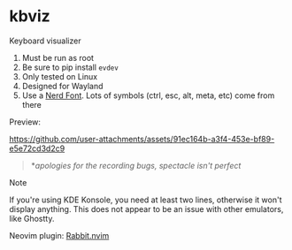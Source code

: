 # kbviz
Keyboard visualizer

1. Must be run as root
2. Be sure to pip install `evdev`
3. Only tested on Linux
4. Designed for Wayland
5. Use a [Nerd Font](https://nerdfonts.com). Lots of symbols (ctrl, esc, alt, meta, etc) come from there

Preview:



https://github.com/user-attachments/assets/91ec164b-a3f4-453e-bf89-e5e72cd3d2c9

> \**apologies for the recording bugs, spectacle isn't perfect*

> [!NOTE]
> If you're using KDE Konsole, you need at least two lines, otherwise it won't display anything.
> This does not appear to be an issue with other emulators, like Ghostty.

Neovim plugin: [Rabbit.nvim](https://github.com/voxelprismatic/rabbit.nvim)

